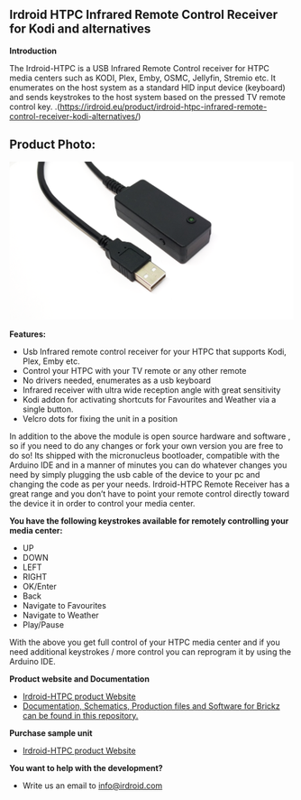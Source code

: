 **Irdroid HTPC Infrared Remote Control Receiver for Kodi and alternatives**
-
**Introduction** 

The Irdroid-HTPC is a USB Infrared Remote Control receiver for HTPC media centers such as  KODI, Plex, Emby, OSMC, Jellyfin, Stremio etc. It enumerates on the host system as a standard HID input device (keyboard) and sends keystrokes to the host system based on the pressed TV remote control key. .(https://irdroid.eu/product/irdroid-htpc-infrared-remote-control-receiver-kodi-alternatives/)

**Product Photo:**
-

![Irdroid-HTPC](https://raw.githubusercontent.com/Irdroid/Irdroid-HTPC/main/Photos/irdroid-htpc-universal-infrared-receiver-1%20(Custom).png)

**Features:**
- Usb Infrared remote control receiver for your HTPC that supports Kodi, Plex, Emby etc.
- Control your HTPC with your TV remote or any other remote
- No drivers needed, enumerates as a usb keyboard
- Infrared receiver with ultra wide reception angle with great sensitivity
- Kodi addon for activating shortcuts for Favourites and Weather via a single button.
- Velcro dots for fixing the unit in a position

In addition to the above the module is open source hardware and software , so if you need to do any changes or fork your own version you are free to do so!
Its shipped with the micronucleus bootloader, compatible with the Arduino IDE and in a manner of minutes you can do whatever changes you need by simply plugging the usb cable of the device to your pc and changing the code as per your needs.
Irdroid-HTPC Remote Receiver has a great range and you don’t have to point your remote control directly toward the device it in order to control your media center.

**You have the following keystrokes available for remotely controlling your media center:**
- UP
- DOWN
- LEFT
- RIGHT
- OK/Enter
- Back
- Navigate to Favourites
- Navigate to Weather
- Play/Pause
 
With the above you get full control of your HTPC media center and if you need additional keystrokes / more control you can reprogram it by using the Arduino IDE.

**Product website and Documentation**

- [Irdroid-HTPC product Website](https://irdroid.eu/product/irdroid-htpc-infrared-remote-control-receiver-kodi-alternatives/)
- [Documentation, Schematics, Production files and Software for Brickz can be found in this repository.](https://github.com/Irdroid/Irdroid-HTPC)

**Purchase sample unit**

- [Irdroid-HTPC product Website](https://irdroid.eu/product/irdroid-htpc-infrared-remote-control-receiver-kodi-alternatives/)

**You want to help with the development?**

- Write us an email to info@irdroid.com
